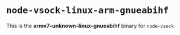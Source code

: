 # `node-vsock-linux-arm-gnueabihf`

This is the **armv7-unknown-linux-gnueabihf** binary for `node-vsock`
